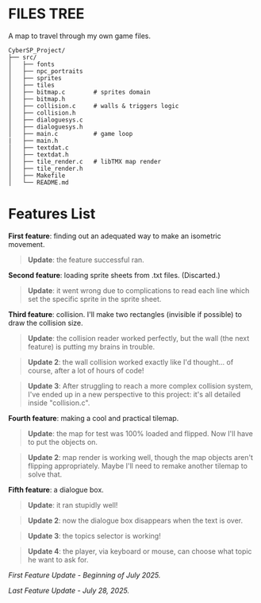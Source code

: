 # FILES TREE

A map to travel through my own game files.

```
CyberSP_Project/
├── src/
│   ├── fonts
│   ├── npc_portraits
│   ├── sprites
│   ├── tiles
│   ├── bitmap.c        # sprites domain
│   ├── bitmap.h
│   ├── collision.c     # walls & triggers logic
│   ├── collision.h
│   ├── dialoguesys.c
│   ├── dialoguesys.h
│   ├── main.c          # game loop
|   ├── main.h
│   ├── textdat.c
│   ├── textdat.h
│   ├── tile_render.c   # libTMX map render
│   ├── tile_render.h
│   ├── Makefile
│   └── README.md
```
# Features List
**First feature**: finding out an adequated way to make an isometric movement.
> **Update**: the feature successful ran.


**Second feature**: loading sprite sheets from .txt files. (Discarted.)
> **Update**: it went wrong due to complications to read each line which set the specific sprite in the sprite sheet.

**Third feature**: collision. I'll make two rectangles (invisible if possible) to draw the collision size.
> **Update**: the collision reader worked perfectly, but the wall (the next feature) is putting my brains in trouble.

> **Update 2**: the wall collision worked exactly like I'd thought... of course, after a lot of hours of code!

> **Update 3**: After struggling to reach a more complex collision system, I've ended up in a new perspective to this project: it's all detailed inside "collision.c".


**Fourth feature**: making a cool and practical tilemap.
> **Update**: the map for test was 100% loaded and flipped. Now I'll have to put the objects on.

> **Update 2**: map render is working well, though the map objects aren't flipping appropriately. Maybe I'll need to remake another tilemap to solve that.


**Fifth feature**: a dialogue box.
> **Update**: it ran stupidly well!

> **Update 2**: now the dialogue box disappears when the text is over.

> **Update 3**: the topics selector is working!

> **Update 4**: the player, via keyboard or mouse, can choose what topic he want to ask for. 


_First Feature Update - Beginning of July 2025._

_Last Feature Update - July 28, 2025._
